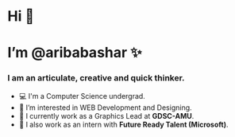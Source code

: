 # Hi 👋
# I’m @aribabashar ✨

### I am an articulate, creative and quick thinker.

- 💻 I'm a Computer Science undergrad.
- 👀 I’m interested in WEB Development and Designing.
- 🌱 I currently work as a Graphics Lead at **GDSC-AMU**.
- 🧩 I also work as an intern with **Future Ready Talent (Microsoft)**.


